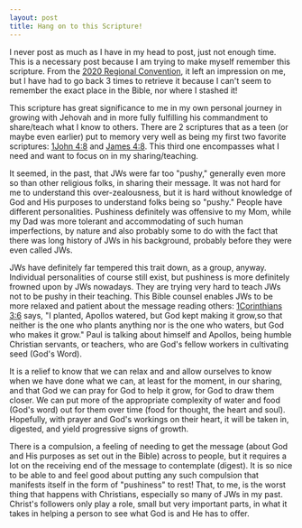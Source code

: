 ```yaml
---
layout: post
title: Hang on to this Scripture!
---
```


I never post as much as I have in my head to post, just not enough time. This is a necessary post because I am trying to make myself remember this scripture. From the [2020 Regional Convention](https://www.jw.org/en/jehovahs-witnesses/conventions/), it left an impression on me, but I have had to go back 3 times to retrieve it because I can't seem to remember the exact place in the Bible, nor where I stashed it! 

This scripture has great significance to me in my own personal journey in growing with Jehovah and in more fully fulfilling his commandment to share/teach what I know to others. There are 2 scriptures that as a teen (or maybe even earlier) put to memory very well as being my first two favorite scriptures: [1John 4:8](https://www.jw.org/en/library/bible/study-bible/books/1-john/4/#v62004008) and [James 4:8](https://www.jw.org/en/library/bible/study-bible/books/james/4/#v59004008). This third one encompasses what I need and want to focus on in my sharing/teaching. 

It seemed, in the past, that JWs were far too "pushy," generally even more so than other religious folks, in sharing their message. It was not hard for me to understand this over-zealousness, but it is hard without knowledge of God and His purposes to understand folks being so "pushy." People have different personalities. Pushiness definitely was offensive to my Mom, while my Dad was more tolerant and accommodating of such human imperfections, by nature and also probably some to do with the fact that there was long history of JWs in his background, probably before they were even called JWs.

JWs have definitely far tempered this trait down, as a group, anyway. Individual personalities of course still exist, but pushiness is more definitely frowned upon by JWs nowadays. They are trying very hard to teach JWs not to be pushy in their teaching. This Bible counsel enables JWs to be more relaxed and patient about the message reading others: [1Corinthians 3:6](https://www.jw.org/en/library/bible/study-bible/books/1-corinthians/3/#v46003006-v46003007) says, "I planted, Apollos watered, but God kept making it grow,so that neither is the one who plants anything nor is the one who waters, but God who makes it grow." Paul is talking about himself and Apollos, being humble Christian servants, or teachers, who are God's fellow workers in cultivating seed (God's Word). 

It is a relief to know that we can relax and and allow ourselves to know when we have done what we can, at least for the moment, in our sharing, and that God we can pray for God to help it grow, for God to draw them closer. We can put more of the appropriate complexity of water and food (God's word) out for them over time (food for thought, the heart and soul). Hopefully, with prayer and God's workings on their heart, it will be taken in, digested, and yield progressive signs of growth.

There is a compulsion, a feeling of needing to get the message (about God and His purposes as set out in the Bible) across to people, but it requires a lot on the receiving end of the message to contemplate (digest). It is so nice to be able to and feel good about putting any such compulsion that manifests itself in the form of "pushiness" to rest! That, to me, is the worst thing that happens with Christians, especially so many of JWs in my past. Christ's followers only play a role, small but very important parts, in what it takes in helping a person to see what God is and He has to offer. 

